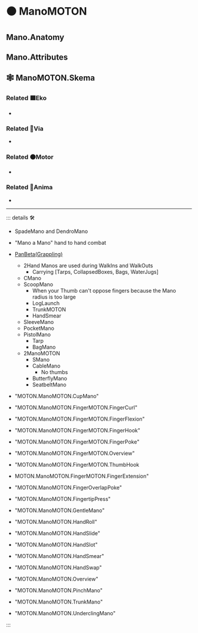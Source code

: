 # 🟠 <motor>ManoMOTON</motor>

## Mano.Anatomy

## Mano.Attributes

## 🕸 ManoMOTON.Skema

### Related 🟩<ekos>Eko</ekos>

-

### Related 🔻<via>Via</via>

-

### Related 🟠<motor>Motor</motor>

-

### Related 💜<anima>Anima</anima>

-

---

<!-- =================================================== -->
<!-- =================================================== -->
<!-- =================================================== -->
<!-- =================================================== -->
<!-- =================================================== -->
::: details 🛠

- SpadeMano and DendroMano
- "Mano a Mano" hand to hand combat
- [PanBeta(Grappling)](<https://www.invertedgear.com/blogs/inverted-gear-blog/a-visual-guide-to-hand-to-hand-Manos-in-bjj>)
    - 2Hand Manos are used during WalkIns and WalkOuts
        - Carrying [Tarps, CollapsedBoxes, Bags, WaterJugs]
    - CMano
    - ScoopMano
        - When your Thumb can't oppose fingers because the Mano radius is too large
        - LogLaunch
        - TrunkMOTON
        - HandSmear
    - SleeveMano
    - PocketMano
    - PistolMano
        - Tarp
        - BagMano
    - 2ManoMOTON
        - SMano
        - CableMano
            - No thumbs
        - ButterflyMano
        - SeatbeltMano

- "MOTON.ManoMOTON.CupMano"
- "MOTON.ManoMOTON.FingerMOTON.FingerCurl"
- "MOTON.ManoMOTON.FingerMOTON.FingerFlexion"
- "MOTON.ManoMOTON.FingerMOTON.FingerHook"
- "MOTON.ManoMOTON.FingerMOTON.FingerPoke"
- "MOTON.ManoMOTON.FingerMOTON.Overview"
- "MOTON.ManoMOTON.FingerMOTON.ThumbHook
- MOTON.ManoMOTON.FingerMOTON.FingerExtension"
- "MOTON.ManoMOTON.FingerOverlapPoke"
- "MOTON.ManoMOTON.FingertipPress"
- "MOTON.ManoMOTON.GentleMano"
- "MOTON.ManoMOTON.HandRoll"
- "MOTON.ManoMOTON.HandSlide"
- "MOTON.ManoMOTON.HandSlot"
- "MOTON.ManoMOTON.HandSmear"
- "MOTON.ManoMOTON.HandSwap"
- "MOTON.ManoMOTON.Overview"
- "MOTON.ManoMOTON.PinchMano"
- "MOTON.ManoMOTON.TrunkMano"
- "MOTON.ManoMOTON.UnderclingMano"

:::
